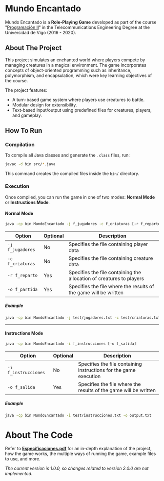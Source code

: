 # Mundo Encantado
Mundo Encantado is a **Role-Playing Game** developed as part of the course "[Programación II](https://secretaria.uvigo.gal/docnet-nuevo/guia_docent/index.php?centre=305&ensenyament=V05G301V01&assignatura=V05G301V01110&any_academic=2019_20)" in the Telecommunications Engineering Degree at the Universidad de Vigo (2019 - 2020).

## About The Project
This project simulates an enchanted world where players compete by managing creatures in a magical environment. The game incorporates concepts of object-oriented programming such as inheritance, polymorphism, and encapsulation, which were key learning objectives of the course.

The project features:
- A turn-based game system where players use creatures to battle.
- Modular design for extensibility.
- Text-based input/output using predefined files for creatures, players, and gameplay.

## How To Run
### Compilation
To compile all Java classes and generate the `.class` files, run:
```bash
javac -d bin src/*.java
```
This command creates the compiled files inside the `bin/` directory.

### Execution
Once compiled, you can run the game in one of two modes: **Normal Mode** or **Instructions Mode**.

#### Normal Mode
```bash
java -cp bin MundoEncantado -j f_jugadores -c f_criaturas [-r f_reparto] [-o f_partida]
```
| Option | Optional | Description |
|--------|----------|-------------|
| `-j f_jugadores` | No | Specifies the file containing player data |
| `-c f_criaturas` | No | Specifies the file containing creature data |
| `-r f_reparto` | Yes | Specifies the file containing the allocation of creatures to players  |
| `-o f_partida` | Yes | Specifies the file where the results of the game will be written |
##### Example
```bash
java -cp bin MundoEncantado -j test/jugadores.txt -c test/criaturas.txt -r test/reparto.txt -o output.txt
```
---
#### Instructions Mode
```bash
java -cp bin MundoEncantado -i f_instrucciones [-o f_salida]
```
| Option | Optional | Description |
|--------|----------|-------------|
| `-i f_instrucciones` | No | Specifies the file containing instructions for the game execution |
| `-o f_salida` | Yes | Specifies the file where the results of the game will be written |
##### Example
```bash
java -cp bin MundoEncantado -i test/instrucciones.txt -o output.txt
```

# About The Code
Refer to [**Especificaciones.pdf**](Especificaciones.pdf) for an in-depth explanation of the project, how the game works, the multiple ways of running the game, example files to use, and more.

_The current version is 1.0.0, so changes related to version 2.0.0 are not implemented._
